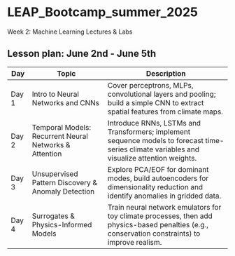 # LEAP_Bootcamp_summer_2025
Week 2:  Machine Learning Lectures &amp; Labs

## Lesson plan: June 2nd - June 5th 

| Day   | Topic                                                       | Description                                                                                                         |
|-------|-------------------------------------------------------------|---------------------------------------------------------------------------------------------------------------------|
| Day 1 | Intro to Neural Networks and CNNs                           | Cover perceptrons, MLPs, convolutional layers and pooling; build a simple CNN to extract spatial features from climate maps. |
| Day 2 | Temporal Models: Recurrent Neural Networks & Attention      | Introduce RNNs, LSTMs and Transformers; implement sequence models to forecast time-series climate variables and visualize attention weights. |
| Day 3 | Unsupervised Pattern Discovery & Anomaly Detection          | Explore PCA/EOF for dominant modes, build autoencoders for dimensionality reduction and identify anomalies in gridded data. |
| Day 4 | Surrogates & Physics-Informed Models                        | Train neural network emulators for toy climate processes, then add physics-based penalties (e.g., conservation constraints) to improve realism. |








